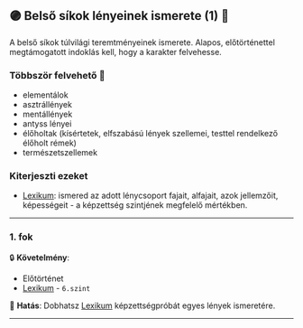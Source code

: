 ## 🟣 Belső síkok lényeinek ismerete (1) 🔁

<!-- tag: md_fortely_multiple_belsosikoklenyeinekismerete -->

A belső síkok túlvilági teremtményeinek ismerete. Alapos, előtörténettel megtámogatott indoklás kell, hogy a karakter felvehesse.

### Többször felvehető 🔁

- elementálok
- asztrállények
- mentállények
- antyss lényei
- élőholtak (kísértetek, elfszabású lények szellemei, testtel rendelkező élőholt rémek)
- természetszellemek

### Kiterjeszti ezeket

- [Lexikum](../kepzettsegek.szekunder/lexikum.md): ismered az adott lénycsoport fajait, alfajait, azok jellemzőit, képességeit - a képzettség szintjének megfelelő mértékben.

---
### 1. fok

🔒 **Követelmény**:
- Előtörténet
- [Lexikum](../kepzettsegek.szekunder/lexikum.md) - `6.szint`

🌟 **Hatás**:  Dobhatsz [Lexikum](../kepzettsegek.szekunder/lexikum.md) képzettségpróbát egyes lények ismeretére.


---
